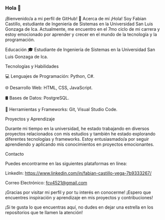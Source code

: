 ### Hola 👋

¡Bienvenido/a a mi perfil de GitHub! 👋
Acerca de mí
¡Hola! Soy Fabian Castillo, estudiante de Ingeniería de Sistemas en la Universidad San Luis Gonzaga de Ica. Actualmente, me encuentro en el 7mo ciclo de mi carrera y estoy emocionado por aprender y crecer en el mundo de la tecnología y la programación.

Educación
🎓 Estudiante de Ingeniería de Sistemas en la Universidad San Luis Gonzaga de Ica.

Tecnologías y Habilidades

💻 Lenguajes de Programación: Python, C#.

🌐 Desarrollo Web: HTML, CSS, JavaScript.

🛢️ Bases de Datos: PostgreSQL.

🔧 Herramientas y Frameworks: Git, Visual Studio Code.

Proyectos y Aprendizaje

Durante mi tiempo en la universidad, he estado trabajando en diversos proyectos relacionados con mis estudios y también he estado explorando diferentes tecnologías y frameworks. Estoy entusiasmado/a por seguir aprendiendo y aplicando mis conocimientos en proyectos emocionantes.

Contacto

Puedes encontrarme en las siguientes plataformas en línea:

LinkedIn: https://www.linkedin.com/in/fabian-castillo-vega-7b9333267/

Correo Electrónico: fcv4521@gmail.com

¡Gracias por visitar mi perfil y por tu interés en conocerme! ¡Espero que encuentres inspiración y aprendizaje en mis proyectos y contribuciones!

¡Si te gusta lo que encuentras aquí, no dudes en dejar una estrella en los repositorios que te llamen la atención!
###

